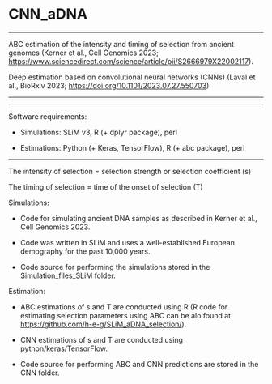 # CNN_aDNA


------

ABC estimation of the intensity and timing of selection from ancient genomes (Kerner et al., Cell Genomics 2023; https://www.sciencedirect.com/science/article/pii/S2666979X22002117).

Deep estimation based on convolutional neural networks (CNNs) (Laval et al., BioRxiv 2023; https://doi.org/10.1101/2023.07.27.550703)

----



------

 Software requirements:

- Simulations: SLiM v3, R (+ dplyr package), perl

- Estimations: Python (+ Keras, TensorFlow), R (+ abc package), perl

-------




The intensity of selection	=	selection strength or selection coefficient (s)

The timing of selection		=	time of the onset of selection (T)



Simulations:

- Code for simulating ancient DNA samples as described in Kerner et al., Cell Genomics 2023.
	
- Code was written in SLiM and uses a well-established European demography for the past 10,000 years.

- Code source for performing the simulations stored in the Simulation_files_SLiM folder.

Estimation:

- ABC estimations of s and T are conducted using R (R code for estimating selection parameters using ABC can be alo found at https://github.com/h-e-g/SLiM_aDNA_selection/).

- CNN estimations of s and T are conducted using python/keras/TensorFlow.

- Code source for performing ABC and CNN predictions are stored in the CNN folder.

